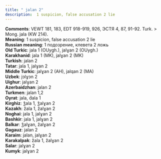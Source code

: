 ```yaml
---
title: " jalan 2"
description:  1 suspicion, false accusation 2 lie
---
```


<strong>Comments</strong>:  VEWT 181, 183, EDT 918-919, 926, ЭСТЯ 4, 87, 91-92. Turk. > Mong. jala (KW 214).<br>
<strong>Meaning</strong>:  1 suspicion, false accusation 2 lie<br>
<strong>Russian meaning</strong>:  1 подозрение, клевета 2 ложь<br>
<strong>Old Turkic</strong>:  jala 1 (OUygh.), jalɣan 2 (OUygh.)<br>
<strong>Karakhanid</strong>:  jala 1 (MK), jalɣan 2 (MK)<br>
<strong>Turkish</strong>:  jalan 2<br>
<strong>Tatar</strong>:  jala 1, jalɣan 2<br>
<strong>Middle Turkic</strong>:  jalɣan 2 (AH), jalqan 2 (MA)<br>
<strong>Uzbek</strong>:  jɔlɣɔn 2<br>
<strong>Uighur</strong>:  jalɣan 2<br>
<strong>Azerbaidzhan</strong>:  jalan 2<br>
<strong>Turkmen</strong>:  jalan 1,2<br>
<strong>Oyrat</strong>:  jala, d́ala 1<br>
<strong>Kirghiz</strong>:  ǯala 1, ǯalɣan 2<br>
<strong>Kazakh</strong>:  žala 1, žalɣan 2<br>
<strong>Noghai</strong>:  jala 1, jalɣan 2<br>
<strong>Bashkir</strong>:  jala 1, jalɣan 2<br>
<strong>Balkar</strong>:  ǯalɣan, žalɣan 2<br>
<strong>Gagauz</strong>:  jalan 2<br>
<strong>Karaim</strong>:  jalan, jalɣan 2<br>
<strong>Karakalpak</strong>:  žala 1, žalɣan 2<br>
<strong>Salar</strong>:  jalɣan 2<br>
<strong>Kumyk</strong>:  jalɣan 2<br>



